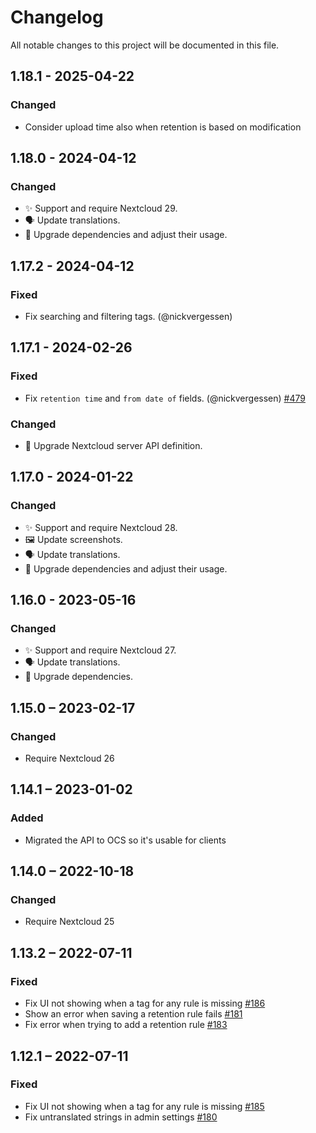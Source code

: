 # Changelog
All notable changes to this project will be documented in this file.

## 1.18.1 - 2025-04-22
### Changed

- Consider upload time also when retention is based on modification

## 1.18.0 - 2024-04-12
### Changed

- ✨ Support and require Nextcloud 29.
- 🗣️ Update translations.
- 🔌 Upgrade dependencies and adjust their usage.

## 1.17.2 - 2024-04-12

### Fixed

- Fix searching and filtering tags. (@nickvergessen)

## 1.17.1 - 2024-02-26

### Fixed

- Fix `retention time` and `from date of` fields. (@nickvergessen)
  [#479](https://github.com/nextcloud/files_retention/pull/479)

### Changed

- 🔌 Upgrade Nextcloud server API definition.

## 1.17.0 - 2024-01-22
### Changed

- ✨ Support and require Nextcloud 28.
- 🖼️ Update screenshots.
- 🗣️ Update translations.
- 🔌 Upgrade dependencies and adjust their usage.

## 1.16.0 - 2023-05-16
### Changed

- ✨ Support and require Nextcloud 27.
- 🗣️ Update translations.
- 🔌 Upgrade dependencies.

## 1.15.0 – 2023-02-17
### Changed
- Require Nextcloud 26

## 1.14.1 – 2023-01-02
### Added
- Migrated the API to OCS so it's usable for clients

## 1.14.0 – 2022-10-18
### Changed
- Require Nextcloud 25

## 1.13.2 – 2022-07-11
### Fixed
- Fix UI not showing when a tag for any rule is missing
  [#186](https://github.com/nextcloud/files_retention/pull/186)
- Show an error when saving a retention rule fails
  [#181](https://github.com/nextcloud/files_retention/pull/181)
- Fix error when trying to add a retention rule
  [#183](https://github.com/nextcloud/files_retention/pull/183)

## 1.12.1 – 2022-07-11
### Fixed
- Fix UI not showing when a tag for any rule is missing
  [#185](https://github.com/nextcloud/files_retention/pull/185)
- Fix untranslated strings in admin settings
  [#180](https://github.com/nextcloud/files_retention/pull/180)
